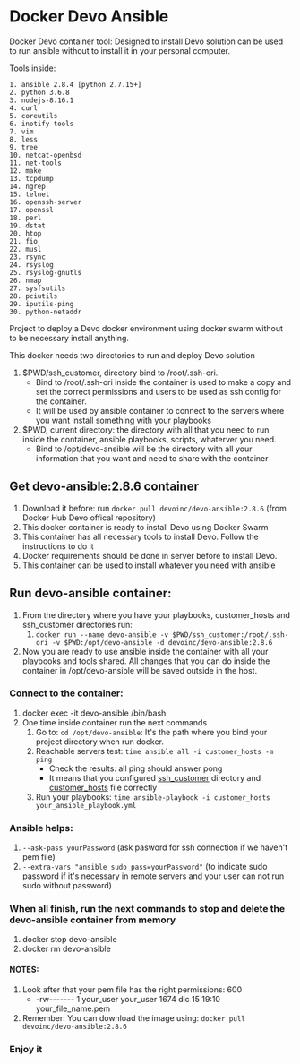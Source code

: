 # Docker Devo Ansible

Docker Devo container tool: Designed to install Devo solution can be used to run ansible without to install it in your personal computer.

Tools inside:

    1. ansible 2.8.4 [python 2.7.15+]
    2. python 3.6.8
    3. nodejs-8.16.1
    4. curl
    5. coreutils
    6. inotify-tools
    7. vim
    8. less
    9. tree
    10. netcat-openbsd
    11. net-tools
    12. make
    13. tcpdump
    14. ngrep
    15. telnet
    16. openssh-server
    17. openssl
    18. perl
    19. dstat
    20. htop
    21. fio
    22. musl
    23. rsync
    24. rsyslog
    25. rsyslog-gnutls
    26. nmap
    27. sysfsutils
    28. pciutils
    29. iputils-ping
    30. python-netaddr

Project to deploy a Devo docker environment using docker swarm without to be necessary install anything.

This docker needs two directories to run and deploy Devo solution

1. $PWD/ssh_customer, directory bind to /root/.ssh-ori.
      * Bind to /root/.ssh-ori inside the container is used to make a copy and set the correct permissions and users to be used as ssh config for the container.
      * It will be used by ansible container to connect to the servers where you want install something with your playbooks
2. $PWD, current directory: the directory with all that you need to run inside the container, ansible playbooks, scripts, whaterver you need.
      * Bind to /opt/devo-ansible will be the directory with all your information that you want and need to share with the container

## Get devo-ansible:2.8.6 container

1. Download it before: run `docker pull devoinc/devo-ansible:2.8.6` (from Docker Hub Devo offical repository)
2. This docker container is ready to install Devo using Docker Swarm
3. This container has all necessary tools to install Devo. Follow the instructions to do it
4. Docker requirements should be done in server before to install Devo.
5. This container can be used to install whatever you need with ansible

## Run devo-ansible container:

1. From the directory where you have your playbooks, customer_hosts and ssh_customer directories run:
    1. `docker run --name devo-ansible -v $PWD/ssh_customer:/root/.ssh-ori -v $PWD:/opt/devo-ansible -d devoinc/devo-ansible:2.8.6`
2. Now you are ready to use ansible inside the container with all your playbooks and tools shared. All changes that you can do inside the container in /opt/devo-ansible will be saved outside in the host.

### Connect to the container:

1. docker exec -it devo-ansible /bin/bash
2. One time inside container run the next commands
    1. Go to: `cd /opt/devo-ansible`: It's the path where you bind your project directory when run docker.
    2. Reachable servers test: `time ansible all -i customer_hosts -m ping`
        * Check the results: all ping should answer pong
        * It means that you configured [ssh_customer](./ssh_customer) directory and [customer_hosts](./customer_hosts) file correctly
    3. Run your playbooks: `time ansible-playbook -i customer_hosts your_ansible_playbook.yml`

### Ansible helps:

1. `--ask-pass yourPassword` (ask pasword for ssh connection if we haven't pem file)
2. `--extra-vars "ansible_sudo_pass=yourPassword"` (to indicate sudo password if it's necessary in remote servers and your user can not run sudo without password)


### When all finish, run the next commands to stop and delete the devo-ansible container from memory

1. docker stop devo-ansible
2. docker rm devo-ansible

#### NOTES:

1. Look after that your pem file has the right permissions: 600
    * -rw------- 1 your_user your_user 1674 dic 15 19:10 your_file_name.pem
2. Remember: You can download the image using: `docker pull devoinc/devo-ansible:2.8.6`

### Enjoy it
